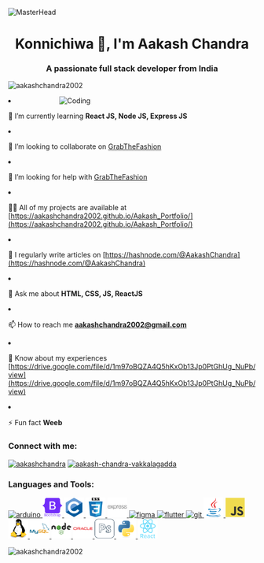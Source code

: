 
![MasterHead](https://wallpapers.com/images/high/minimalist-motivational-important-things-c0udu63hu26kzfpa.webp)

<h1 align="center">Konnichiwa 👋, I'm Aakash Chandra</h1>
<h3 align="center">A passionate full stack developer from India</h3>

<p align="left"> <img src="https://komarev.com/ghpvc/?username=aakashchandra2002&label=Profile%20views&color=0e75b6&style=flat" alt="aakashchandra2002" /> </p>
<img align ="right" alt="Coding" width ="400" src="https://cdn-icons-png.flaticon.com/512/3344/3344361.png/>"
- 🔭 I’m currently working on [GrabTheFashion](https://github.com/aakashchandra2002/GrabTheFashion)

- 🌱 I’m currently learning **React JS, Node JS, Express JS**

- 👯 I’m looking to collaborate on [GrabTheFashion](https://github.com/aakashchandra2002/GrabTheFashion)

- 🤝 I’m looking for help with [GrabTheFashion](https://github.com/aakashchandra2002/GrabTheFashion)

- 👨‍💻 All of my projects are available at [https://aakashchandra2002.github.io/Aakash_Portfolio/](https://aakashchandra2002.github.io/Aakash_Portfolio/)

- 📝 I regularly write articles on [https://hashnode.com/@AakashChandra](https://hashnode.com/@AakashChandra)

- 💬 Ask me about **HTML, CSS, JS, ReactJS**

- 📫 How to reach me **aakashchandra2002@gmail.com**

- 📄 Know about my experiences [https://drive.google.com/file/d/1m97oBQZA4Q5hKxOb13Jp0PtGhUg_NuPb/view](https://drive.google.com/file/d/1m97oBQZA4Q5hKxOb13Jp0PtGhUg_NuPb/view)

- ⚡ Fun fact **Weeb**

<h3 align="left">Connect with me:</h3>
<p align="left">
<a href="https://dev.to/aakashchandra" target="blank"><img align="center" src="https://raw.githubusercontent.com/rahuldkjain/github-profile-readme-generator/master/src/images/icons/Social/devto.svg" alt="aakashchandra" height="30" width="40" /></a>
<a href="https://linkedin.com/in/aakash-chandra-vakkalagadda" target="blank"><img align="center" src="https://raw.githubusercontent.com/rahuldkjain/github-profile-readme-generator/master/src/images/icons/Social/linked-in-alt.svg" alt="aakash-chandra-vakkalagadda" height="30" width="40" /></a>
</p>

<h3 align="left">Languages and Tools:</h3>
<p align="left"> <a href="https://www.arduino.cc/" target="_blank" rel="noreferrer"> <img src="https://cdn.worldvectorlogo.com/logos/arduino-1.svg" alt="arduino" width="40" height="40"/> </a> <a href="https://getbootstrap.com" target="_blank" rel="noreferrer"> <img src="https://raw.githubusercontent.com/devicons/devicon/master/icons/bootstrap/bootstrap-plain-wordmark.svg" alt="bootstrap" width="40" height="40"/> </a> <a href="https://www.cprogramming.com/" target="_blank" rel="noreferrer"> <img src="https://raw.githubusercontent.com/devicons/devicon/master/icons/c/c-original.svg" alt="c" width="40" height="40"/> </a> <a href="https://www.w3schools.com/css/" target="_blank" rel="noreferrer"> <img src="https://raw.githubusercontent.com/devicons/devicon/master/icons/css3/css3-original-wordmark.svg" alt="css3" width="40" height="40"/> </a> <a href="https://expressjs.com" target="_blank" rel="noreferrer"> <img src="https://raw.githubusercontent.com/devicons/devicon/master/icons/express/express-original-wordmark.svg" alt="express" width="40" height="40"/> </a> <a href="https://www.figma.com/" target="_blank" rel="noreferrer"> <img src="https://www.vectorlogo.zone/logos/figma/figma-icon.svg" alt="figma" width="40" height="40"/> </a> <a href="https://flutter.dev" target="_blank" rel="noreferrer"> <img src="https://www.vectorlogo.zone/logos/flutterio/flutterio-icon.svg" alt="flutter" width="40" height="40"/> </a> <a href="https://git-scm.com/" target="_blank" rel="noreferrer"> <img src="https://www.vectorlogo.zone/logos/git-scm/git-scm-icon.svg" alt="git" width="40" height="40"/> </a> <a href="https://www.java.com" target="_blank" rel="noreferrer"> <img src="https://raw.githubusercontent.com/devicons/devicon/master/icons/java/java-original.svg" alt="java" width="40" height="40"/> </a> <a href="https://developer.mozilla.org/en-US/docs/Web/JavaScript" target="_blank" rel="noreferrer"> <img src="https://raw.githubusercontent.com/devicons/devicon/master/icons/javascript/javascript-original.svg" alt="javascript" width="40" height="40"/> </a> <a href="https://www.linux.org/" target="_blank" rel="noreferrer"> <img src="https://raw.githubusercontent.com/devicons/devicon/master/icons/linux/linux-original.svg" alt="linux" width="40" height="40"/> </a> <a href="https://www.mysql.com/" target="_blank" rel="noreferrer"> <img src="https://raw.githubusercontent.com/devicons/devicon/master/icons/mysql/mysql-original-wordmark.svg" alt="mysql" width="40" height="40"/> </a> <a href="https://nodejs.org" target="_blank" rel="noreferrer"> <img src="https://raw.githubusercontent.com/devicons/devicon/master/icons/nodejs/nodejs-original-wordmark.svg" alt="nodejs" width="40" height="40"/> </a> <a href="https://www.oracle.com/" target="_blank" rel="noreferrer"> <img src="https://raw.githubusercontent.com/devicons/devicon/master/icons/oracle/oracle-original.svg" alt="oracle" width="40" height="40"/> </a> <a href="https://www.photoshop.com/en" target="_blank" rel="noreferrer"> <img src="https://raw.githubusercontent.com/devicons/devicon/master/icons/photoshop/photoshop-line.svg" alt="photoshop" width="40" height="40"/> </a> <a href="https://www.python.org" target="_blank" rel="noreferrer"> <img src="https://raw.githubusercontent.com/devicons/devicon/master/icons/python/python-original.svg" alt="python" width="40" height="40"/> </a> <a href="https://reactjs.org/" target="_blank" rel="noreferrer"> <img src="https://raw.githubusercontent.com/devicons/devicon/master/icons/react/react-original-wordmark.svg" alt="react" width="40" height="40"/> </a> </p>

<p><img align="center" src="https://github-readme-streak-stats.herokuapp.com/?user=aakashchandra2002&" alt="aakashchandra2002" /></p>
